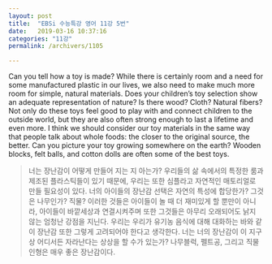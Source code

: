 ```yaml
---
layout: post
title:  "EBSi 수능특강 영어 11강 5번"
date:   2019-03-16 10:37:16
categories: "11강"
permalink: /archivers/1105

---
```


Can you tell how a toy is made? While there is certainly room and a need for some manufactured plastic in our lives, we also need to make much more room for simple, natural materials. Does your children’s toy selection show an adequate representation of nature? Is there wood? Cloth? Natural fibers? Not only do these toys feel good to play with and connect children to the outside world, but they are also often strong enough to last a lifetime and even more. I think we should consider our toy materials in the same way that people talk about whole foods: the closer to the original source, the better. Can you picture your toy growing somewhere on the earth? Wooden blocks, felt balls, and cotton dolls are often some of the best toys.

<!--more-->

> 너는 장난감이 어떻게 만들어 지는 지 아는가? 우리들의 삶 속에서의 특정한 룸과 제조된 플라스틱들이 있기 때문에, 우리는 또한 심플라고 자연적인 매토리얼로 만들 필요성이 있다. 너의 아이들의 장난감 선택은 자연의 특성에 합당한가? 그것은 나무인가? 직물? 이러한 것들은 아이들이 놀 때 더 재미있게 할  뿐만이 아니라, 아이들이 바깥세상과 연결시켜주며 또한 그것들은 아무리 오래되어도 낡지 않는 엄청난 강점을 지닌다. 우리는 우리가 유기농 음식에 대해 대화하는 바와 같이 장난감 또한 그렇게 고려되어야 한다고 생각한다. 너는 너의 장난감이 이 지구 상 어디서든 자라난다는 상상을 할 수가 있는가? 나무블럭, 펠트공, 그리고 직물인형은 매우 좋은 장난감이다.